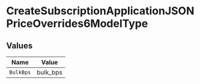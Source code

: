 # CreateSubscriptionApplicationJSONPriceOverrides6ModelType


## Values

| Name      | Value     |
| --------- | --------- |
| `BulkBps` | bulk_bps  |